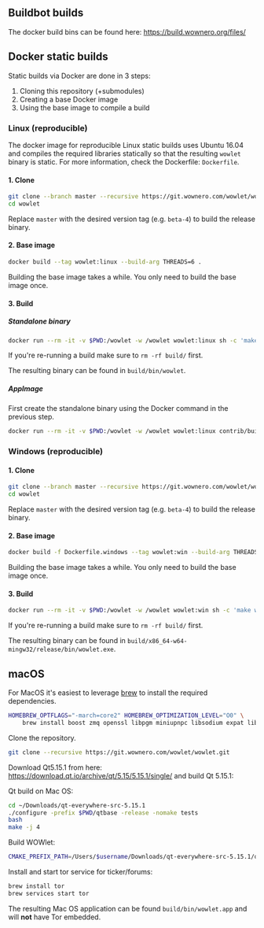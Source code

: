 ## Buildbot builds

The docker build bins can be found here: https://build.wownero.org/files/

## Docker static builds

Static builds via Docker are done in 3 steps:

1. Cloning this repository (+submodules)
2. Creating a base Docker image
3. Using the base image to compile a build

### Linux (reproducible)

The docker image for reproducible Linux static builds uses Ubuntu 16.04 and compiles the required libraries statically 
so that the resulting `wowlet` binary is static. For more information, check the Dockerfile: `Dockerfile`.

#### 1. Clone

```bash
git clone --branch master --recursive https://git.wownero.com/wowlet/wowlet.git
cd wowlet
```

Replace `master` with the desired version tag (e.g. `beta-4`) to build the release binary.

#### 2. Base image

```bash
docker build --tag wowlet:linux --build-arg THREADS=6 .
```

Building the base image takes a while. You only need to build the base image once.

#### 3. Build

##### Standalone binary

```bash
docker run --rm -it -v $PWD:/wowlet -w /wowlet wowlet:linux sh -c 'make release-static -j6'
```

If you're re-running a build make sure to `rm -rf build/` first.

The resulting binary can be found in `build/bin/wowlet`.

##### AppImage

First create the standalone binary using the Docker command in the previous step.

```bash
docker run --rm -it -v $PWD:/wowlet -w /wowlet wowlet:linux contrib/build-appimage.sh
```

### Windows (reproducible)

#### 1. Clone

```bash
git clone --branch master --recursive https://git.wownero.com/wowlet/wowlet.git
cd wowlet
```

Replace `master` with the desired version tag (e.g. `beta-4`) to build the release binary.

#### 2. Base image


```bash
docker build -f Dockerfile.windows --tag wowlet:win --build-arg THREADS=6 .
```

Building the base image takes a while. You only need to build the base image once.

#### 3. Build

```bash
docker run --rm -it -v $PWD:/wowlet -w /wowlet wowlet:win sh -c 'make windows root=/depends target=x86_64-w64-mingw32 tag=win-x64 -j6'
```

If you're re-running a build make sure to `rm -rf build/` first.

The resulting binary can be found in `build/x86_64-w64-mingw32/release/bin/wowlet.exe`.

## macOS

For MacOS it's easiest to leverage [brew](https://brew.sh) to install the required dependencies. 

```bash
HOMEBREW_OPTFLAGS="-march=core2" HOMEBREW_OPTIMIZATION_LEVEL="O0" \
    brew install boost zmq openssl libpgm miniupnpc libsodium expat libunwind-headers protobuf libgcrypt qrencode ccache cmake pkgconfig git
```

Clone the repository.

```bash
git clone --recursive https://git.wownero.com/wowlet/wowlet.git
``` 
Download Qt5.15.1 from here: 
https://download.qt.io/archive/qt/5.15/5.15.1/single/ 
and build Qt 5.15.1:

Qt build on Mac OS:

```bash
cd ~/Downloads/qt-everywhere-src-5.15.1
./configure -prefix $PWD/qtbase -release -nomake tests
bash
make -j 4
```

Build WOWlet:

```bash
CMAKE_PREFIX_PATH=/Users/$username/Downloads/qt-everywhere-src-5.15.1/qtbase/ make mac-release
```

Install and start tor service for ticker/forums: 
```bash
brew install tor
brew services start tor
```

The resulting Mac OS application can be found `build/bin/wowlet.app` and will **not** have Tor embedded.
